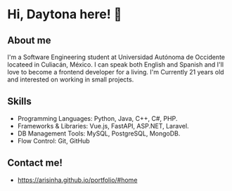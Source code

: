 # Hi, Daytona here! 👋

## About me
I'm a Software Engineering student at Universidad Autónoma de Occidente locateed in Culiacán, México. I can speak both English and Spanish and I'll love to become a frontend developer for a living. I'm Currently 21 years old and interested on working in small projects.

## Skills
- Programming Languages: Python, Java, C++, C#, PHP.
- Frameworks & Libraries: Vue.js, FastAPI, ASP.NET, Laravel.
- DB Management Tools: MySQL, PostgreSQL, MongoDB.
- Flow Control: Git, GitHub

## Contact me!
- https://arisinha.github.io/portfolio/#home
